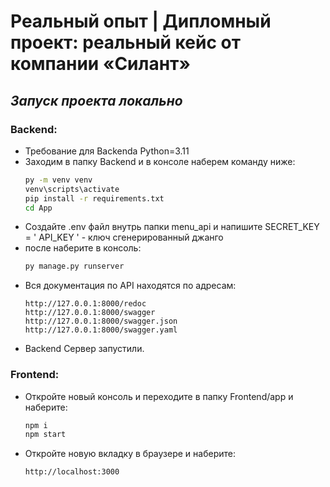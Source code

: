 # Реальный опыт | Дипломный проект: реальный кейс от компании «Силант»

## _Запуск проекта локально_

### Backend:
- Требование для Backendа Python=3.11
- Заходим в папку Backend и в консоле наберем команду ниже:
    ```sh
    py -m venv venv
    venv\scripts\activate
    pip install -r requirements.txt
    cd App
    ```
- Создайте .env файл внутрь папки menu_api и напишите SECRET_KEY = ' API_KEY ' - ключ сгенерированный джанго
- после наберите в консоль:
    ```sh
    py manage.py runserver
    ```
- Вся документация по API находятся по адресам:
    ```
    http://127.0.0.1:8000/redoc
    http://127.0.0.1:8000/swagger
    http://127.0.0.1:8000/swagger.json
    http://127.0.0.1:8000/swagger.yaml
    ```
- Backend Сервер запустили.

### Frontend:

- Откройте новый консоль и переходите в папку Frontend/app и наберите:
    ```sh
    npm i
    npm start
    ```
- Откройте новую вкладку в браузере и наберите:
    ```sh
    http://localhost:3000
    ```
